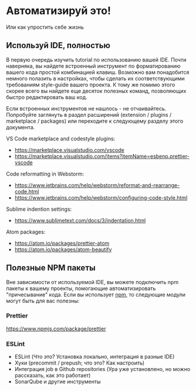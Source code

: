# Автоматизируй это!
 Или как упростить себе жизнь

## Используй IDE, полностью

В первую очередь изучить tutorial по использованию вашей IDE.
 Почти наверняка, вы найдете встроенный инструмент по форматированию вашего кода простой комбинацией клавиш.
 Возможно вам понадобится немного полазить в настройках, чтобы сделать их соответствующими требованиям style-guide вашего проекта.
 К тому же помимо этого скорее всего вы найдете еще десяток полезных команд, позволяющих быстро редактировать ваш код.
 
 Если встроенных инструментов не нашлось - не отчаивайтесь. Попробуйте заглянуть в раздел расширений (extension / plugins / marketplace / packages)
 или переходите к следующему разделу этого документа.
  
 VS Code marketplace and codestyle plugins:
 
 - https://marketplace.visualstudio.com/vscode
 - https://marketplace.visualstudio.com/items?itemName=esbenp.prettier-vscode
 
 Code reformatting in Webstorm:
 
 - https://www.jetbrains.com/help/webstorm/reformat-and-rearrange-code.html
 - https://www.jetbrains.com/help/webstorm/configuring-code-style.html

 Sublime indention settings:
 
 - https://www.sublimetext.com/docs/3/indentation.html

 Atom packages:
 
 - https://atom.io/packages/prettier-atom
 - https://atom.io/packages/atom-beautify

## Полезные NPM пакеты

Вне зависимости от используемой IDE, вы можете подключить npm пакеты к вашему проекты, помогающие автоматизировать "причесывание" кода.
Если вы использует [npm](https://docs.npmjs.com/downloading-and-installing-node-js-and-npm), то следующие модули могут быть для вас полезны:
 
### Prettier

https://www.npmjs.com/package/prettier

### ESLint



- ESLint (Что это? Установка локально, интеграция в разные IDE)
- Хуки (precommit / prepush; что это? Как настроить)
- Интеграция job в Github repositories (Ура уже установлено, но можно рассказать, как это работает)
- SonarQube и другие инструменты